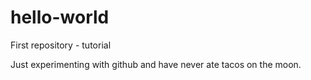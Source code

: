 # hello-world
First repository - tutorial

Just experimenting with github and have never ate tacos on the moon.
